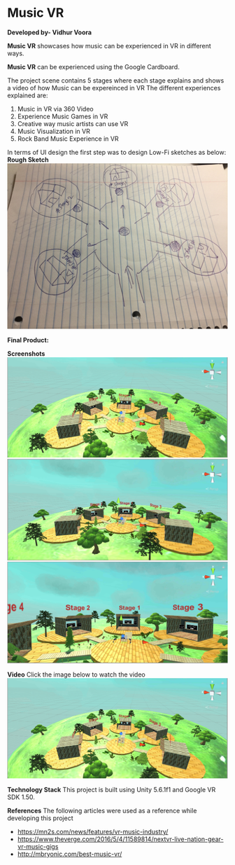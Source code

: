 # Music VR
**Developed by- Vidhur Voora**

**Music VR** showcases how music can be experienced in VR in different ways.

**Music VR** can be experienced using the Google Cardboard. 

The project scene contains 5 stages where each stage explains and shows a video of how Music can be expereinced in VR 
The different experiences explained are:
1) Music in VR via 360 Video
2) Experience Music Games in VR
3) Creative way music artists can use VR 
4) Music Visualization in VR
5) Rock Band Music Experience in VR

In terms of UI design the first step was to design Low-Fi sketches as below:
**Rough Sketch**
<img src='https://github.com/nirvanalab/MusicVR/blob/master/Assets/Documents/MusicVRSketch.jpg' title='Sketch' width='' alt='Sketch' />

**Final Product:**

**Screenshots**
<img src='https://github.com/nirvanalab/MusicVR/blob/master/Assets/Documents/MusicVR1.png' title='Screenshot 1' width='' alt='Screenshot 1' />
<img src='https://github.com/nirvanalab/MusicVR/blob/master/Assets/Documents/MusicVR2.png' title='Screenshot 2' width='' alt='Screenshot 2' />
<img src='https://github.com/nirvanalab/MusicVR/blob/master/Assets/Documents/MusicVR3.png' title='Screenshot 3' width='' alt='Screenshot 3' />
  
**Video**
Click the image below to watch the video
[![Music VR](https://github.com/nirvanalab/MusicVR/blob/master/Assets/Documents/MusicVR1.png)](https://youtu.be/1A8ljyCIc1Y "Music VR")

**Technology Stack**
This project is built using Unity 5.6.1f1 and Google VR SDK 1.50.

**References**
The following articles were used as a reference while developing this project
- https://mn2s.com/news/features/vr-music-industry/
- https://www.theverge.com/2016/5/4/11589814/nextvr-live-nation-gear-vr-music-gigs
- http://mbryonic.com/best-music-vr/
